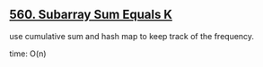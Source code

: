 ## [560. Subarray Sum Equals K](https://leetcode.com/problems/subarray-sum-equals-k/description/)

use cumulative sum and hash map to keep track of the frequency.

time: O(n)
